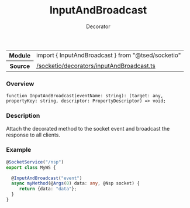 
<header class="symbol-info-header"><h1 id="inputandbroadcast">InputAndBroadcast</h1><label class="symbol-info-type-label decorator">Decorator</label></header>
<!-- summary -->
<section class="symbol-info"><table class="is-full-width"><tbody><tr><th>Module</th><td><div class="lang-typescript"><span class="token keyword">import</span> { InputAndBroadcast }&nbsp;<span class="token keyword">from</span>&nbsp;<span class="token string">"@tsed/socketio"</span></div></td></tr><tr><th>Source</th><td><a href="https://github.com/Romakita/ts-express-decorators/blob/v4.10.3/src//socketio/decorators/inputAndBroadcast.ts#L0-L0">/socketio/decorators/inputAndBroadcast.ts</a></td></tr></tbody></table></section>
<!-- overview -->


### Overview


<pre><code class="typescript-lang ">function <span class="token function">InputAndBroadcast</span><span class="token punctuation">(</span>eventName<span class="token punctuation">:</span> <span class="token keyword">string</span><span class="token punctuation">)</span><span class="token punctuation">:</span> <span class="token punctuation">(</span>target<span class="token punctuation">:</span> <span class="token keyword">any</span><span class="token punctuation">,</span> propertyKey<span class="token punctuation">:</span> <span class="token keyword">string</span><span class="token punctuation">,</span> descriptor<span class="token punctuation">:</span> PropertyDescriptor<span class="token punctuation">)</span> => <span class="token keyword">void</span><span class="token punctuation">;</span></code></pre>


<!-- Parameters -->

<!-- Description -->


### Description

Attach the decorated method to the socket event and broadcast the response to all clients.

### Example

```typescript
@SocketService("/nsp")
export class MyWS {

  @InputAndBroadcast("event")
  async myMethod(@Args(0) data: any, @Nsp socket) {
     return {data: "data"};
  }
}
```

<!-- Members -->

